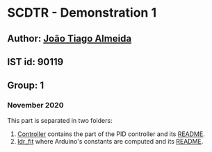 # SCDTR - Demonstration 1

## Author: [João Tiago Almeida](https://github.com/Joao-Tiago-Almeida)
## IST id: 90119
## Group: 1

### November 2020

This part is separated in two folders:
1. [Controller](./controller) contains the part of the PID controller and its [README](./controller/README.md).
2. [ldr_fit](./ldr_fit) where Arduino's constants are computed and its [README](./ldr_fit/README.md).
